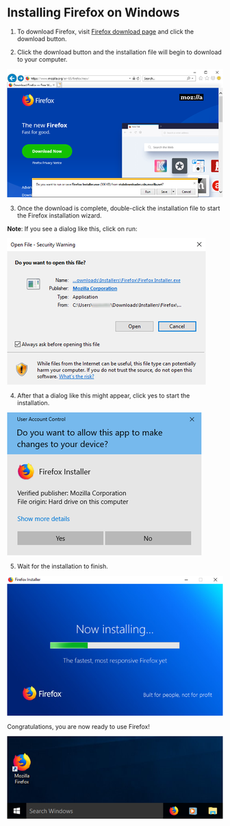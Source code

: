 Installing Firefox on Windows
=============================

1. To download Firefox, visit [Firefox download page](https://www.mozilla.org/en-US/firefox/new/) and click the download button.

2. Click the download button and the installation file will begin to download to your computer.

 ![Windows Firefox Install](firefox_win_0.png)

3. Once the download is complete, double-click the installation file to start the Firefox installation wizard.

 **Note**: If you see a dialog like this, click on run:

 ![Security Dialog](firefox_win_1.png)

4. After that a dialog like this might appear, click yes to start the installation.

 ![Windows Firefox Install](firefox_win_2.png)

5. Wait for the installation to finish.

 ![Windows Firefox Install](firefox_win_3.png)

Congratulations, you are now ready to use Firefox!

![Firefox icon](firefox_win_4.png)